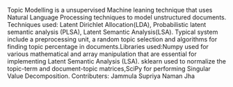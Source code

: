 Topic Modelling is a unsupervised Machine leaning technique that uses Natural Language Processing techniques to model unstructured documents. 
Techniques used:
Latent Dirichlet Allocation(LDA), Probabilistic latent semantic analysis (PLSA), Latent Semantic Analysis(LSA).
Typical system include a preprocessing unit, a random topic selection and algorithms for finding topic percentage in documents.Libraries used:Numpy used for various mathematical and array manipulation that are essential for implementing Latent Semantic Analysis (LSA).
sklearn used to normalize the topic-term and document-topic matrices,SciPy for performing Singular Value Decomposition.
Contributers:
Jammula Supriya
Naman Jha





